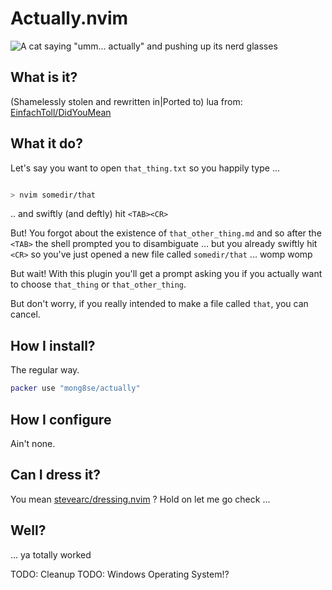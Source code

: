 # Actually.nvim

![A cat saying "umm... actually" and pushing up its nerd
glasses](https://giphy.com/embed/RMwZypp489fuGBI0Ti/giphy.gif)

## What is it?

(Shamelessly stolen and rewritten in|Ported to) lua from:
[EinfachToll/DidYouMean](https://github.com/EinfachToll/DidYouMean)

## What it do?

Let's say you want to open `that_thing.txt` so you happily type ...

```bash

> nvim somedir/that

```

.. and swiftly (and deftly) hit `<TAB><CR>`

But! You forgot about the existence of `that_other_thing.md` and so
after the `<TAB>` the shell prompted you to disambiguate ... but you
already swiftly hit `<CR>` so you've just opened a new file
called `somedir/that` ... womp womp

But wait! With this plugin you'll get a prompt asking you if you
actually want to choose `that_thing` or `that_other_thing`.

But don't worry, if you really intended to make a file called `that`,
you can cancel.

## How I install?

The regular way.

```lua
packer use "mong8se/actually"
```

## How I configure

Ain't none.

## Can I dress it?

You mean
[stevearc/dressing.nvim](https://github.com/stevearc/dressing.nvim) ?
Hold on let me go check ...

## Well?

... ya totally worked

TODO: Cleanup
TODO: Windows Operating System!?
